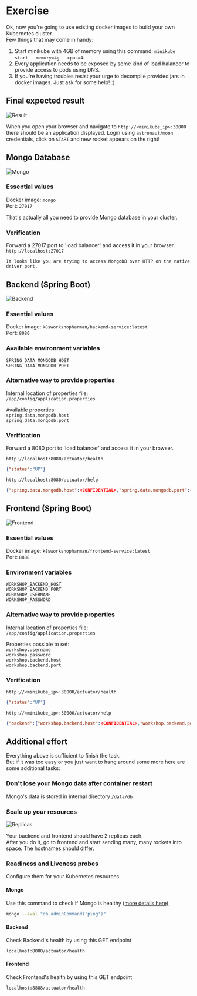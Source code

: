 # Exercise

Ok, now you're going to use existing docker images to build your own Kubernetes cluster.  
Few things that may come in handy:  

1. Start minikube with 4GB of memory using this command: `minikube start --memory=4g --cpus=4`.
2. Every application needs to be exposed by some kind of load balancer to provide access to pods using DNS.
3. If you're having troubles resist your urge to decompile provided jars in docker images. Just ask for some help! :)

## Final expected result

![Result](images/Step0.png)

When you open your browser and navigate to `http://<minikube_ip>:30000` there should be an application displayed. Login using `astronaut/moon` credentials, click on `START` and new rocket appears on the right!

## Mongo Database

![Mongo](images/Step1.jpg)

### Essential values

Docker image: `mongo`  
Port: `27017`

That's actually all you need to provide Mongo database in your cluster.  

### Verification

Forward a 27017 port to 'load balancer' and access it in your browser.  
`http://localhost:27017`

```text
It looks like you are trying to access MongoDB over HTTP on the native driver port.
```

## Backend (Spring Boot)

![Backend](images/Step2.jpg)

### Essential values

Docker image: `k8sworkshopharman/backend-service:latest`  
Port: `8080`

### Available environment variables

`SPRING_DATA_MONGODB_HOST`  
`SPRING_DATA_MONGODB_PORT`

### Alternative way to provide properties

Internal location of properties file:  
`/app/config/application.properties`

Available properties:  
`spring.data.mongodb.host`  
`spring.data.mongodb.port`

### Verification

Forward a 8080 port to 'load balancer' and access it in your browser.  

`http://localhost:8080/actuator/health`

```json
{"status":"UP"}
```

`http://localhost:8080/actuator/help`

```json
{"spring.data.mongodb.host":<CONFIDENTIAL>,"spring.data.mongodb.port":<CONFIDENTIAL>}
```

## Frontend (Spring Boot)

![Frontend](images/Step3.jpg)

### Essential values

Docker image: `k8sworkshopharman/frontend-service:latest`  
Port: `8888`

### Environment variables

`WORKSHOP_BACKEND_HOST`  
`WORKSHOP_BACKEND_PORT`  
`WORKSHOP_USERNAME`  
`WORKSHOP_PASSWORD`

### Alternative way to provide properties

Internal location of properties file:  
`/app/config/application.properties`

Properties possible to set:  
`workshop.username`  
`workshop.password`  
`workshop.backend.host`  
`workshop.backend.port`

### Verification
  
`http://<minikube_ip>:30000/actuator/health`

```json
{"status":"UP"}
```

`http://<minikube_ip>:30000/actuator/help`

```json
{"backend":{"workshop.backend.host":<CONFIDENTIAL>,"workshop.backend.port":<CONFIDENTIAL>},"workshop.username":<CONFIDENTIAL>,"workshop.password":<CONFIDENTIAL>}
```

## Additional effort

Everything above is sufficient to finish the task.  
But if it was too easy or you just want to hang around some more here are some additional tasks:

### Don't lose your Mongo data after container restart

Mongo's data is stored in internal directory `/data/db`

### Scale up your resources

![Replicas](images/Step4.jpg)

Your backend and frontend should have 2 replicas each.  
After you do it, go to frontend and start sending many, many rockets into space. The hostnames should differ.

### Readiness and Liveness probes

Configure them for your Kubernetes resources

#### Mongo

Use this command to check if Mongo is healthy [(more details here)](https://kubernetes.io/docs/tasks/configure-pod-container/configure-liveness-readiness-startup-probes/#define-a-liveness-command)

```bash
mongo --eval "db.adminCommand('ping')"
```

#### Backend

Check Backend's health by using this GET endpoint

```text
localhost:8080/actuator/health
```

#### Frontend

Check Frontend's health by using this GET endpoint

```text
localhost:8888/actuator/health
```
